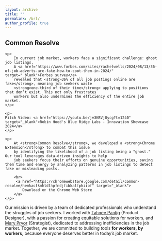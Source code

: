 ```yaml
---
layout: archive
title: ""
permalink: /brl/
author_profile: true
---
```



<head>
<style>
table {
  font-family: arial, sans-serif;
  border-collapse: collapse;
  width: 100%;
}

td, th {
  border: 1px solid #dddddd;
  text-align: left;
  padding: 8px;
}

tr:nth-child(even) {
  background-color: #dddddd;
}
</style>
</head>



<body>

 <h2>Common Resolve</h2>

    <p>
        In current job market, workers face a significant challenge: ghost job listings. 
        A <a href="https://www.forbes.com/sites/rachelwells/2024/08/13/36-of-job-adverts-are-fake-how-to-spot-them-in-2024/" target="_blank">Forbes survey</a> 
        revealed that <strong>36% of all job postings online are fake</strong>, meaning job seekers waste 
        <strong>one-third of their time</strong> applying to positions that don’t exist. This not only frustrates 
        workers but also undermines the efficiency of the entire job market.
    </p>

    <p>
    Pitch Video: <a href="https://youtu.be/jv3KBVj8ycg?t=1240" target="_blank">Robin Hood's Blue Ridge Labs - Innovation Showcase 2024</a>
    </p>

    <p>
        At <strong>Common Resolve</strong>, we developed a <strong>Chrome Extension</strong> to combat this issue 
        by identifying the likelihood of a job listing being a "ghost." Our tool leverages data-driven insights to help 
        job seekers focus their efforts on genuine opportunities, saving them time and energy by analyzing patterns in job listings to detect fake or misleading posts.

        <br>  
         <a href="https://chromewebstore.google.com/detail/common-resolve/hemkacfkmhldlhpfndjfibkalfphiibf" target="_blank">
            Download on the Chrome Web Store
        </a> 
    </p>

   <p>
    Our mission is driven by a team of dedicated professionals who understand the struggles of job seekers. I worked with 
    <a href="https://www.linkedin.com/in/tahneepantig" target="_blank">Tahnee Pantig</a> (Product Designer), with a passion for creating equitable solutions for workers, and 
    <a href="https://www.linkedin.com/in/marypryor" target="_blank">Mary Pryor</a> (Strategist), dedicated to addressing inefficiencies in the job market.  Together, we are committed to building tools <strong>for workers, by workers</strong>, because everyone deserves 
        better in today’s job market.
</p>
 
 

</body>
